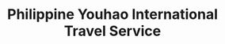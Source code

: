 ---
title: "Philippine Youhao International Travel Service"
url: /manila/philippine-youhao-international-travel-service/
shop: Reisebüro
---